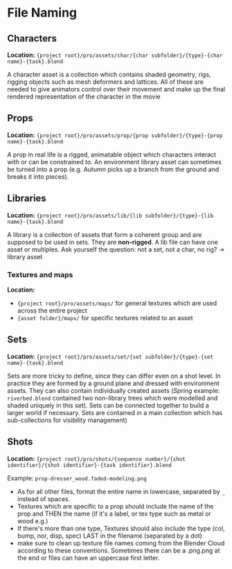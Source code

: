 # File Naming

## Characters

**Location:** `{project root}/pro/assets/char/{char subfolder}/{type}-{char name}-{task}.blend`

A character asset is a collection which contains shaded geometry, rigs, rigging objects such as mesh deformers and lattices. All of these are needed to give animators control over their movement and make up the final rendered representation of the character in the movie

## Props

**Location:** `{project root}/pro/assets/prop/{prop subfolder}/{type}-{prop name}-{task}.blend`

A prop in real life is a rigged, animatable object which characters interact with or can be constrained to. An environment library asset can sometimes be turned into a prop (e.g. Autumn picks up a branch from the ground and breaks it into pieces).

## Libraries

**Location:** `{project root}/pro/assets/lib/{lib subfolder}/{type}-{lib name}-{task}.blend`

A library is a collection of assets that form a coherent group and are supposed to be used in sets. They are **non-rigged**. A lib file can have one asset or multiples.
Ask yourself the question: not a set, not a char, no rig? → library asset

### Textures and maps

**Location:**
- `{project root}/pro/assets/maps/` for general textures which are used across the entire project
- `{asset folder}/maps/` for specific textures related to an asset


## Sets

**Location:** `{project root}/pro/assets/set/{set subfolder}/{type}-{set name}-{task}.blend`

Sets are more tricky to define, since they can differ even on a shot level. In practice they are formed by a ground plane and dressed with environment assets. They can also contain individually created assets (*Spring* example: `riverbed.blend` contained two non-library trees which were modelled and shaded uniquely in this set). Sets can be connected together to build a larger world if necessary. Sets are contained in a main collection which has sub-collections for visibility management)

## Shots

**Location:** `{project root}/pro/shots/{sequence number}/{shot identifier}/{shot identifier}-{task identifier}.blend`




Example: `prop-dresser_wood.faded-modeling.png`

- As for all other files, format the entire name in lowercase, separated by `_` instead of spaces.
- Textures which are specific to a prop should include the name of the prop and THEN the name (if it's a label, or tex type such as metal or wood e.g.)
- If there's more than one type, Textures should also include the type (col, bump, nor, disp, spec) LAST in the filename (separated by a dot)
- make sure to clean up texture file names coming from the Blender Cloud according to these conventions. Sometimes there can be a .png.png at the end or files can have an uppercase first letter.